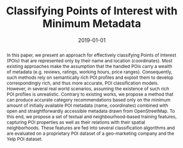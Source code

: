 ---
# Documentation: https://wowchemy.com/docs/managing-content/

title: Classifying Points of Interest with Minimum Metadata
subtitle: ''
summary: ''
authors:
- Giorgos Giannopoulos
- Konstantinos Alexis
- admin
- Dimitrios Skoutas
tags:
- machine learning
- classification
- feature extraction
- POI
categories: []
date: '2019-01-01'
lastmod: 2022-07-26T13:47:45+03:00
featured: false
draft: false

# Featured image
# To use, add an image named `featured.jpg/png` to your page's folder.
# Focal points: Smart, Center, TopLeft, Top, TopRight, Left, Right, BottomLeft, Bottom, BottomRight.
image:
  caption: ''
  focal_point: ''
  preview_only: false

# Projects (optional).
#   Associate this post with one or more of your projects.
#   Simply enter your project's folder or file name without extension.
#   E.g. `projects = ["internal-project"]` references `content/project/deep-learning/index.md`.
#   Otherwise, set `projects = []`.
projects: []
publishDate: '2022-07-26T10:52:43.244919Z'
publication_types: ["1"]
abstract: In this paper, we present an approach for effectively classifying Points
  of Interest (POIs) that are represented only by their name and location (coordinates).
  Most existing approaches make the assumption that the handled POIs carry a wealth
  of metadata (e.g. reviews, ratings, working hours, price ranges). Consequently,
  such methods rely on semantically rich POI profiles and exploit them to develop
  correspondingly rich, and thus more accurate, POI classification models. However,
  in several real world scenarios, assuming the existence of such rich POI profiles
  is unrealistic. Contrary to existing works, we propose a method that can produce
  accurate category recommendations based only on the minimum amount of initially
  available POI metadata (name, coordinates) combined with open and straightforwardly
  accessible metadata drawn from OpenStreetMap. To this end, we propose a set of textual
  and neighbourhood-based training features, capturing POI properties as well as their
  relations with their spatial neighborhoods. These features are fed into several
  classification algorithms and are evaluated on a proprietary POI dataset of a geo-marketing
  company and the Yelp POI dataset.
publication: '*Proceedings of the 3rd ACM SIGSPATIAL International Workshop on Location-Based
  Recommendations, Geosocial Networks and Geoadvertising*'
doi: 10.1145/3356994.3365504
links:
- name: URL
  url: https://doi.org/10.1145/3356994.3365504
---